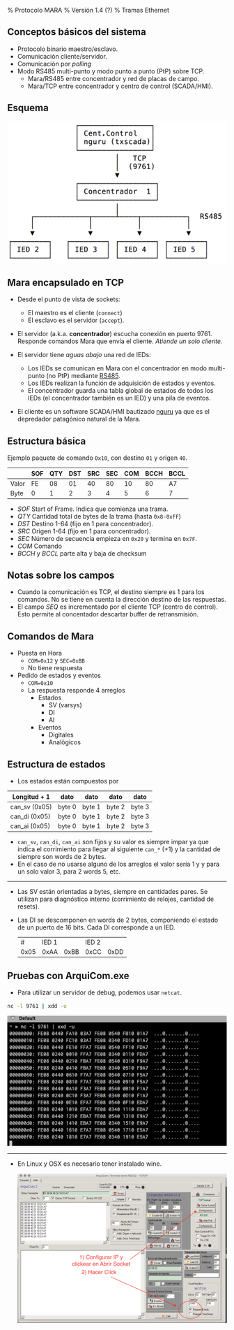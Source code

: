 % Protocolo MARA
% Versión 1.4 (?)
% Tramas Ethernet


Conceptos básicos del sistema
-----------------------------

* Protocolo binario maestro/esclavo.
* Comunicación cliente/servidor.
* Comunicación por *polling*
* Modo RS485 multi-punto y modo punto a punto (PtP) sobre TCP.
  * Mara/RS485 entre concentrador y red de placas de campo.
  * Mara/TCP entre concentrador y centro de control (SCADA/HMI).

Esquema
-------

![Jeraquía de comunicaciones](mara.png)

Mara encapsulado en TCP
-----------------------

* Desde el punto de vista de sockets:
  * El maestro es el cliente (`connect`)
  * El esclavo es el servidor (`accept`).
* El servidor (a.k.a. **concentrador**) escucha conexión en puerto 9761. Responde comandos Mara que envía el cliente. *Atiende un solo cliente.*

* El servidor tiene *aguas abajo* una red de IEDs:

  * Los IEDs se comunican en Mara con el concentrador en modo multi-punto (no PtP) mediante [RS485](https://es.wikipedia.org/wiki/RS-485).
  * Los IEDs realizan la función de adquisición de estados y eventos.
  * El concentrador guarda una tabla global de estados de todos los IEDs (el concentrador también es un IED) y una pila de eventos.

* El cliente es un software SCADA/HMI bautizado [nguru](https://github.com/D3f0/txscada) ya que es el depredador patagónico natural de la Mara.


Estructura básica
-----------------

Ejemplo paquete de comando `0x10`, con destino `01` y origen `40`.

|     | SOF | QTY | DST | SRC | SEC | COM | BCCH | BCCL |
|-----|-----|-----|-----|-----|-----|-----|------|------|
|Valor| FE  | 08  | 01  | 40  | 80  | 10  | 80   | A7   |
|Byte |  0  |  1  |  2  |  3  |  4  |  5  |   6  |  7   |


* *SOF* Start of Frame. Indica que comienza una trama.
* *QTY* Cantidad total de bytes de la trama (hasta `0x8-0xFF`)
* *DST* Destino 1-64 (fijo en 1 para concentrador).
* *SRC* Origen 1-64 (fijo en 1 para concentrador).
* *SEC* Número de secuencia empieza en `0x20` y termina en `0x7F`.
* *COM* Comando
* *BCCH* y *BCCL* parte alta y baja de checksum

Notas sobre los campos
----------------------

* Cuando la comunicación es TCP, el destino siempre es 1 para los
  comandos. No se tiene en cuenta la dirección destino de las respuestas.
* El campo *SEQ* es incrementado por el cliente TCP (centro de control).
  Esto permite al concentador descartar buffer de retransmisión.

Comandos de Mara
----------------

* Puesta en Hora
  * `COM=0x12` y `SEC=0xBB`
  * No tiene respuesta
* Pedido de estados y eventos
  * `COM=0x10`
  * La respuesta responde 4 arreglos
    * Estados
      - SV (varsys)
      - DI
      - AI
    * Eventos
      - Digitales
      - Analógicos

Estructura de estados
---------------------

* Los estados están compuestos por

| Longitud + 1       | dato   | dato   | dato   | dato   |
|--------------------|--------|--------|--------|--------|
| can_sv  (0x05)     | byte 0 | byte 1 | byte 2 | byte 3 |
| can_di  (0x05)     | byte 0 | byte 1 | byte 2 | byte 3 |
| can_ai  (0x05)     | byte 0 | byte 1 | byte 2 | byte 3 |

* `can_sv`, `can_di`, `can_ai` son fijos y su valor es
  siempre impar ya que indica el corrimiento para llegar
  al siguiente `can_*` (+1) y la cantidad de siempre son words
  de 2 bytes.
* En el caso de no usarse alguno de los arreglos el valor sería 1 y
  y para un solo valor 3, para 2 words 5, etc.

-----

* Las SV están orientadas a bytes, siempre en cantidades pares.
  Se utilizan para diagnóstico interno (corrimiento de relojes, cantidad de resets).

* Las DI se descomponen en words de 2 bytes, componiendo el estado
  de un puerto de 16 bits. Cada DI corresponde a un IED.

  <table>
    <tr><td>#</td><td colspan="2">IED 1</td><td colspan="2">IED 2</td></tr>
    <tr>
        <td>0x05
        </td>
        <td>0xAA</td><td>0xBB</td>
        <td>0xCC</td><td>0xDD</td>

    </tr>

  </table>


Pruebas con ArquiCom.exe
------------------------
* Para utilizar un servidor de debug, podemos usar `netcat`.

```bash
nc -l 9761 | xdd -u
```

![netcat](netcat.png)

-----

* En Linux y OSX es necesario tener instalado wine.

    ![ArquiCom](arquicom.png)
